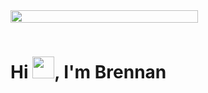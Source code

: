 <svg fill="none" viewBox="0 0 300 120" width="300" height="120" xmlns="http://www.w3.org/2000/svg">
  <foreignObject width="100%" height="100%">
  <div xmlns="http://www.w3.org/1999/xhtml">
    <style>
      .wrapper {
          display: flex;
          flex-direction: column;
          gap: 15px;
          align-items: center
        }
    </style>
    <div class="wrapper">
  <img src = "https://images.wallpapersden.com/image/download/town-8-bit_a2lsaW2UmZqaraWkpJRoaWllrWZpaWU.jpg"  width = "100%" margin = "0 auto">
  
  <h1>Hi <img src="https://media.giphy.com/media/hvRJCLFzcasrR4ia7z/giphy.gif" width="35">, I'm Brennan Freeze</h1>
  <div>
          <a href="https://github.com/123freezebrennan/github-readme-stats">
            <img alt="Brennan Freeze's Github Stats" src="https://github-readme-stats.vercel.app/api?username=brennanfreeze&show_icons=true&count_private=true&theme=react&hide_border=true&bg_color=0D1117" />
          </a>
        <a href="https://github.com/123freezebrennan/github-readme-stats">
          <img alt="Brennan Freeze's Top Languages" src="https://github-readme-stats.vercel.app/api/top-langs/?username=brennanfreeze&langs_count=8&count_private=true&layout=compact&theme=react&hide_border=true&bg_color=0D1117" />
        </a>
   </div>
   <img width="49.5%" src="https://github-readme-streak-stats.herokuapp.com/?user=brennanfreeze&layout=compact&theme=react&hide_border=true&bg_color=0D1117" />
   </div>
   </div>
 </foreignObject>
</svg>
